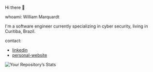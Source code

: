 Hi there :wave:

whoami: William Marquardt

I'm a software engineer currently specializing in cyber security, living in Curitiba, Brazil.

contact:

- [linkedin](https://www.linkedin.com/in/williammqt/)
- [personal-website](https://wmarquardt.com)


![Your Repository’s Stats](https://github-readme-stats.vercel.app/api?username=wmarquardt&show_icons=true)

